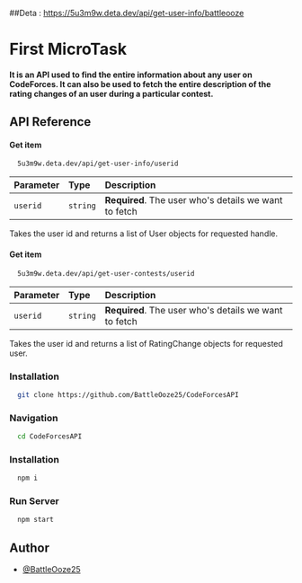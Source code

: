

##Deta :
https://5u3m9w.deta.dev/api/get-user-info/battleooze


# First MicroTask
#### It is an API used to find the entire information about any user on CodeForces. It can also be used to fetch the entire description of the rating changes of an user during a particular contest.
## API Reference

#### Get item

```http
  5u3m9w.deta.dev/api/get-user-info/userid
```

| Parameter | Type     | Description                |
| :-------- | :------- | :------------------------- |
| `userid` | `string` | **Required**. The user who's details we want to fetch |



Takes the user id and returns a list of User objects for requested handle.

#### Get item

```http
  5u3m9w.deta.dev/api/get-user-contests/userid
```

| Parameter | Type     | Description                |
| :-------- | :------- | :------------------------- |
| `userid` | `string` | **Required**. The user who's details we want to fetch |



Takes the user id and returns a list of RatingChange objects for requested user.

### Installation

```bash
  git clone https://github.com/BattleOoze25/CodeForcesAPI
```
### Navigation
```bash
  cd CodeForcesAPI
```

### Installation

```bash
  npm i
```


### Run Server

```bash
  npm start
```
## Author

- [@BattleOoze25](https://www.github.com/BattleOoze25)

